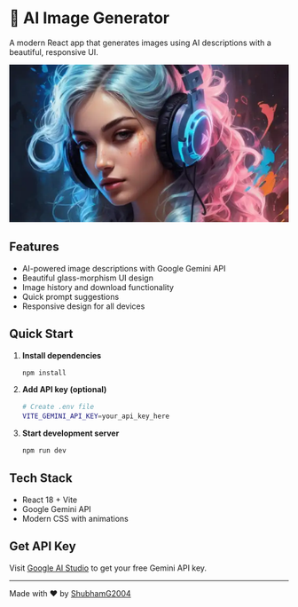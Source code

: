 # 🎨 AI Image Generator

A modern React app that generates images using AI descriptions with a beautiful, responsive UI.

![AI Image Generator](./src/assets/AI-image.png)

## Features

- AI-powered image descriptions with Google Gemini API
- Beautiful glass-morphism UI design
- Image history and download functionality
- Quick prompt suggestions
- Responsive design for all devices

## Quick Start

1. **Install dependencies**
   ```bash
   npm install
   ```

2. **Add API key (optional)**
   ```bash
   # Create .env file
   VITE_GEMINI_API_KEY=your_api_key_here
   ```

3. **Start development server**
   ```bash
   npm run dev
   ```

## Tech Stack

- React 18 + Vite
- Google Gemini API
- Modern CSS with animations

## Get API Key

Visit [Google AI Studio](https://aistudio.google.com/) to get your free Gemini API key.

---

Made with ❤️ by [ShubhamG2004](https://github.com/ShubhamG2004)
